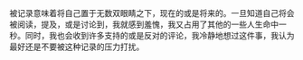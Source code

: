 被记录意味着将自己置于无数双眼睛之下，现在的或是将来的。一旦知道自己将会被阅读，提及，或是讨论到，我就感到羞愧，我又占用了其他的一些人生命中一秒。同时，我也会收到许多支持的或是反对的评论，我冷静地想过这件事，我认为最好还是不要被这种记录的压力打扰。